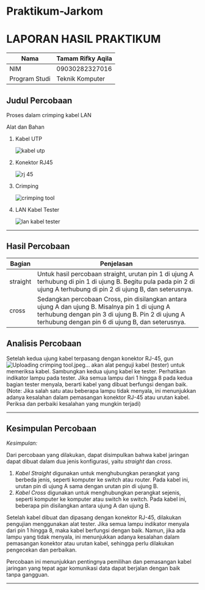 # Praktikum-Jarkom

# LAPORAN HASIL PRAKTIKUM

| Nama        | Tamam Rifky Aqila |
|----------------|------------|
| NIM        | 09030282327016 |
| Program Studi | Teknik Komputer |

## Judul Percobaan  
Proses dalam crimping kabel LAN

Alat dan Bahan 

1. Kabel UTP

    ![kabel utp](https://github.com/user-attachments/assets/a6e32318-240d-4fd2-b908-5898e578ddef)

2. Konektor RJ45

    ![rj 45](https://github.com/user-attachments/assets/59a94948-f1e0-4e4d-b1f6-e043ca1621e4)

4. Crimping

    ![crimping tool](https://github.com/user-attachments/assets/830b9f2d-34f6-4640-9782-a8ec815edb7f)

5. LAN Kabel Tester

    ![lan kabel tester](https://github.com/user-attachments/assets/f05be292-9625-4a07-8447-219e6440eff7)



---

## Hasil Percobaan  

| Bagian     | Penjelasan |
|---------------|---------------|
| straight | Untuk hasil percobaan straight, urutan pin 1 di ujung A terhubung di pin 1 di ujung B. Begitu pula pada pin 2 di ujung A terhubung di pin 2 di ujung B, dan seterusnya.|
| cross | Sedangkan percobaan Cross, pin disilangkan antara ujung A dan ujung B. Misalnya pin 1 di ujung A terhubung dengan pin 3 di ujung B. Pin 2 di ujung A terhubung dengan pin 6 di ujung B, dan seterusnya. |

## Analisis Percobaan  


Setelah kedua ujung kabel terpasang dengan konektor RJ-45, gun![Uploading crimping tool.jpeg…]()
akan alat penguji
kabel (tester) untuk memeriksa kabel. Sambungkan kedua ujung kabel ke tester.
Perhatikan indikator lampu pada tester. Jika semua lampu dari 1 hingga 8 pada
kedua bagian tester menyala, berarti kabel yang dibuat berfungsi dengan baik. (Note:
Jika salah satu atau beberapa lampu tidak menyala, ini menunjukkan adanya
kesalahan dalam pemasangan konektor RJ-45 atau urutan kabel. Periksa dan
perbaiki kesalahan yang mungkin terjadi)

---

## Kesimpulan Percobaan  
*Kesimpulan:*  

Dari percobaan yang dilakukan, dapat disimpulkan bahwa kabel jaringan dapat dibuat dalam dua jenis konfigurasi, yaitu *straight* dan *cross*.  

1. *Kabel Straight* digunakan untuk menghubungkan perangkat yang berbeda jenis, seperti komputer ke switch atau router. Pada kabel ini, urutan pin di ujung A sama dengan urutan pin di ujung B.  
2. *Kabel Cross* digunakan untuk menghubungkan perangkat sejenis, seperti komputer ke komputer atau switch ke switch. Pada kabel ini, beberapa pin disilangkan antara ujung A dan ujung B.  

Setelah kabel dibuat dan dipasang dengan konektor RJ-45, dilakukan pengujian menggunakan alat tester. Jika semua lampu indikator menyala dari pin 1 hingga 8, maka kabel berfungsi dengan baik. Namun, jika ada lampu yang tidak menyala, ini menunjukkan adanya kesalahan dalam pemasangan konektor atau urutan kabel, sehingga perlu dilakukan pengecekan dan perbaikan.  

Percobaan ini menunjukkan pentingnya pemilihan dan pemasangan kabel jaringan yang tepat agar komunikasi data dapat berjalan dengan baik tanpa gangguan.

---
